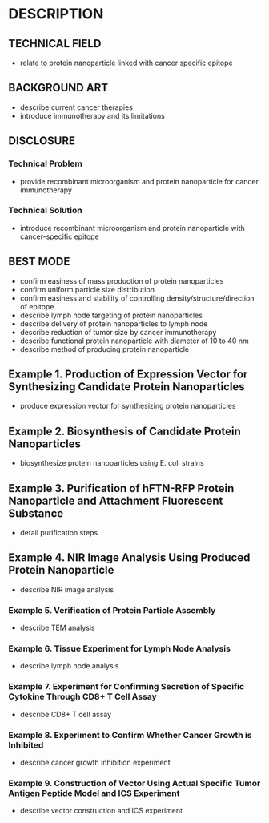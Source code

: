 # DESCRIPTION

## TECHNICAL FIELD

- relate to protein nanoparticle linked with cancer specific epitope

## BACKGROUND ART

- describe current cancer therapies
- introduce immunotherapy and its limitations

## DISCLOSURE

### Technical Problem

- provide recombinant microorganism and protein nanoparticle for cancer immunotherapy

### Technical Solution

- introduce recombinant microorganism and protein nanoparticle with cancer-specific epitope

## BEST MODE

- confirm easiness of mass production of protein nanoparticles
- confirm uniform particle size distribution
- confirm easiness and stability of controlling density/structure/direction of epitope
- describe lymph node targeting of protein nanoparticles
- describe delivery of protein nanoparticles to lymph node
- describe reduction of tumor size by cancer immunotherapy
- describe functional protein nanoparticle with diameter of 10 to 40 nm
- describe method of producing protein nanoparticle

## Example 1. Production of Expression Vector for Synthesizing Candidate Protein Nanoparticles

- produce expression vector for synthesizing protein nanoparticles

## Example 2. Biosynthesis of Candidate Protein Nanoparticles

- biosynthesize protein nanoparticles using E. coli strains

## Example 3. Purification of hFTN-RFP Protein Nanoparticle and Attachment Fluorescent Substance

- detail purification steps

## Example 4. NIR Image Analysis Using Produced Protein Nanoparticle

- describe NIR image analysis

### Example 5. Verification of Protein Particle Assembly

- describe TEM analysis

### Example 6. Tissue Experiment for Lymph Node Analysis

- describe lymph node analysis

### Example 7. Experiment for Confirming Secretion of Specific Cytokine Through CD8+ T Cell Assay

- describe CD8+ T cell assay

### Example 8. Experiment to Confirm Whether Cancer Growth is Inhibited

- describe cancer growth inhibition experiment

### Example 9. Construction of Vector Using Actual Specific Tumor Antigen Peptide Model and ICS Experiment

- describe vector construction and ICS experiment

